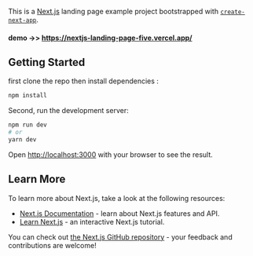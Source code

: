 This is a [Next.js](https://nextjs.org/) landing page example project bootstrapped with [`create-next-app`](https://github.com/vercel/next.js/tree/canary/packages/create-next-app).

#### demo ->> https://nextjs-landing-page-five.vercel.app/

## Getting Started

first clone the repo then install dependencies :

```bash
npm install
```

Second, run the development server:

```bash
npm run dev
# or
yarn dev
```

Open [http://localhost:3000](http://localhost:3000) with your browser to see the result.

## Learn More

To learn more about Next.js, take a look at the following resources:

- [Next.js Documentation](https://nextjs.org/docs) - learn about Next.js features and API.
- [Learn Next.js](https://nextjs.org/learn) - an interactive Next.js tutorial.

You can check out [the Next.js GitHub repository](https://github.com/vercel/next.js/) - your feedback and contributions are welcome!
